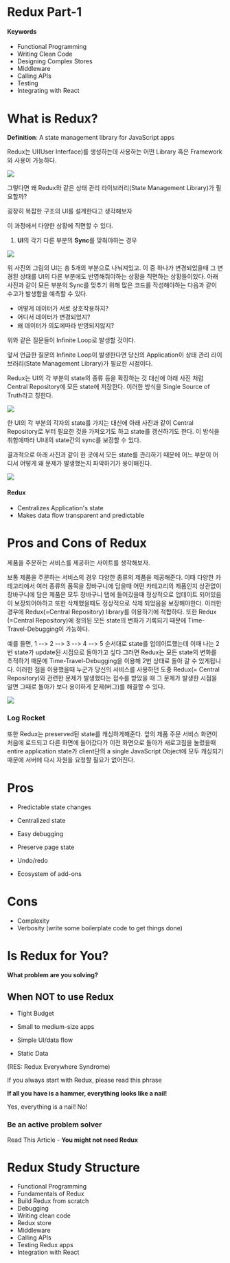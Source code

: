 # Redux Part-1

#### Keywords

- Functional Programming
- Writing Clean Code
- Designing Complex Stores
- Middleware
- Calling APIs
- Testing
- Integrating with React

# What is Redux?

 **Definition**: A state management library for JavaScript apps

Redux는 UI(User Interface)를 생성하는데 사용하는 어떤 Library 혹은 Framework와 사용이 가능하다.

<img src="https://cdn-images-1.medium.com/max/1200/1*y6jU9_cdpXw5aUofDbw9gQ.png" />

그렇다면 왜 Redux와 같은 상태 관리 라이브러리(State Management Library)가 필요할까?

굉장히 복잡한 구조의 UI를 설계한다고 생각해보자

이 과정에서 다양한 상황에 직면할 수 있다.

1. **UI**의 각기 다른 부분의 **Sync**를 맞춰야하는 경우

<img src="https://cdn-images-1.medium.com/max/1200/1*dxACHdHDtwvG8A1wn7ag-Q.png" />

위 사진의 그림의 UI는 총 5개의 부분으로 나눠져있고. 이 중 하나가 변경되었을때 그 변경된 상태를 UI의 다른 부분에도 반영해줘야하는 상황을 직면하는 상황들이있다. 아래 사진과 같이 모든 부분의 Sync를 맞추기 위해 많은 코드를 작성해야하는 다음과 같이 수고가 발생함을 예측할 수 있다.

- 어떻게 데이터가 서로 상호작용하지?
- 어디서 데이터가 변경되었지?
- 왜 데이터가 의도에따라 반영되지않지?

위와 같은 질문들이 Infinite Loop로 발생할 것이다.

앞서 언급한 질문의 Infinite Loop이 발생한다면 당신의 Application이 상태 관리 라이브러리(State Management Library)가 필요한 시점이다. 

Redux는 UI의 각 부분의 state의 종류 등을 확장하는 것 대신에 아래 사진 처럼 Central Repository에 모든 state에 저장한다. 이러한 방식을 Single Source of Truth라고 칭한다.

<img src="https://cdn-images-1.medium.com/max/1200/1*-2WiEDynB8y519odBXvs2g.png" />

한 UI의 각 부분의 각자의 state를 가지는 대신에 아래 사진과 같이 Central Repository로 부터 필요한 것을 가져오기도 하고 state를 갱신하기도 한다. 이 방식을 취함에따라 UI내의 state간의 sync를 보장할 수 있다.

결과적으로 아래 사진과 같이 한 곳에서 모든 state를 관리하기 때문에 어느 부분이 어디서 어떻게 왜 문제가 발생했는지 파악하기가 용이해진다.

<img src="https://cdn-images-1.medium.com/max/1200/1*BJj3DdX0Lo1QgIBnrYQNlg.png" />

#### Redux

- Centralizes Application's state
- Makes data flow transparent and predictable

# Pros and Cons of Redux

제품을 주문하는 서비스를 제공하는 사이트를 생각해보자.

보통 제품을 주문하는 서비스의 경우 다양한 종류의 제품을 제공해준다. 이때 다양한 카테고리에서 여러 종류의 품목을 장바구니에 담을때 어떤 카테고리의 제품인지 상관없이 장바구니에 담은 제품은 모두 장바구니 탭에 들어갔을때 정상적으로 업데이트 되어있음이 보장되어야하고 또한 삭제했을때도 정상적으로 삭제 되었음을 보장해야한다. 이러한 경우에 Redux(=Central Repository) library를 이용하기에 적합하다. 또한 Redux (=Central Repository)에 정의된 모든 state의 변화가 기록되기 때문에 Time-Travel-Debugging이 가능하다. 

예를 들면, 1 --> 2 --> 3 --> 4 --> 5 순서대로 state를 업데이트했는데 이때 나는 2번 state가 update된 시점으로 돌아가고 싶다 그러면 Redux는 모든 state의 변화를 추적하기 때문에 Time-Travel-Debugging을 이용해 2번 상태로 돌아 갈 수 있게됩니다. 이러한 점을 이용했을때 누군가 당신의 서비스를 사용하던 도중 Redux(= Central Repository)와 관련한 문제가 발생했다는 접수를 받았을 때 그 문제가 발생한 시점을 알면 그때로 돌아가 보다 용이하게 문제(버그)를 해결할 수 있다.

<img src="blob:https://medium.com/8f95ba6b-71be-4d30-9803-353c5f1c621e" />

### Log Rocket

또한 Redux는 preserved된 state를 캐싱하게해준다. 앞의 제품 주문 서비스 화면이 처음에 로드되고 다른 화면에 들어갔다가 이전 화면으로 돌아가 새로고침을 눌렀을때 entire application state가 client단의 a single JavaScript Object에 모두 캐싱되기 때문에 서버에 다시 자원을 요청할 필요가 없어진다.

# Pros

- Predictable state changes
- Centralized state

- Easy debugging
- Preserve page state
- Undo/redo
- Ecosystem of add-ons

# Cons

- Complexity
- Verbosity (write some boilerplate code to get things done)

# Is Redux for You?

#### What problem are you solving?

## When NOT to use Redux

- Tight Budget

- Small to medium-size apps
- Simple UI/data flow
- Static Data

(RES: Redux Everywhere Syndrome)

If you always start with Redux, please read this phrase

**If all you have is a hammer, everything looks like a nail!**

Yes, everything is a nail! No!

### Be an active problem solver

Read This Article - **You might not need Redux**

# Redux Study Structure

- Functional Programming
- Fundamentals of Redux
- Build Redux from scratch
- Debugging
- Writing clean code
- Redux store
- Middleware
- Calling APIs
- Testing Redux apps
- Integration with React









